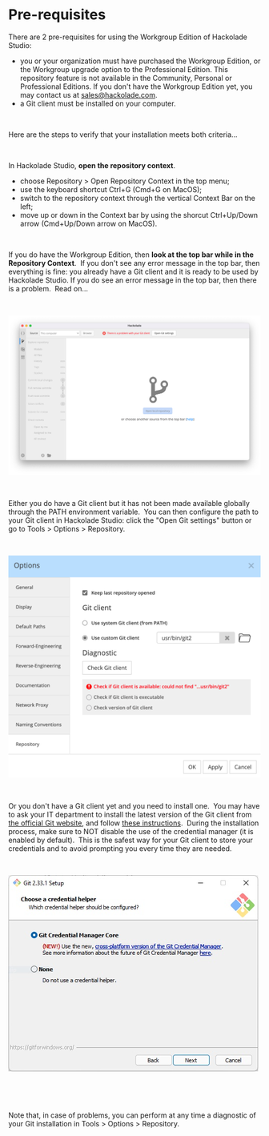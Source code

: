 # Pre-requisites

There are 2 pre-requisites for using the Workgroup Edition of Hackolade Studio:

* you or your organization must have purchased the Workgroup Edition, or the Workgroup upgrade option to the Professional Edition. This repository feature is not available in the Community, Personal or Professional Editions. If you don't have the Workgroup Edition yet, you may contact us at [sales@hackolade.com](<mailto:sales@hackolade.com?subject=Interested%20in%20Workgroup%20Edition>).
* a Git client must be installed on your computer.&nbsp;

&nbsp;

Here are the steps to verify that your installation meets both criteria...

&nbsp;

In Hackolade Studio, **open the repository context**.

* choose Repository \> Open Repository Context in the top menu;
* use the keyboard shortcut Ctrl+G (Cmd+G on MacOS);
* switch to the repository context through the vertical Context Bar on the left;
* move up or down in the Context bar by using the shorcut Ctrl+Up/Down arrow (Cmd+Up/Down arrow on MacOS).

&nbsp;

If you do have the Workgroup Edition, then **look at the top bar while in the Repository Context**.&nbsp; If you don't see any error message in the top bar, then everything is fine: you already have a Git client and it is ready to be used by Hackolade Studio. If you do see an error message in the top bar, then there is a problem.&nbsp; Read on...

&nbsp;

![Image](<lib/Workgroup%20invalid%20git%20client.png>)

&nbsp;

Either you do have a Git client but it has not been made available globally through the PATH environment variable.&nbsp; You can then configure the path to your Git client in Hackolade Studio: click the "Open Git settings" button or go to Tools \> Options \> Repository.&nbsp;

&nbsp;

![Workgroup Git diagnostic](<lib/Workgroup%20Git%20diagnostic.png>)

&nbsp;

Or you don't have a Git client yet and you need to install one.&nbsp; You may have to ask your IT department to install the latest version of the Git client from [the official Git website](<https://git-scm.com/downloads> "target=\"\_blank\""), and follow [these instructions](<https://git-scm.com/book/en/v2/Getting-Started-Installing-Git> "target=\"\_blank\"").&nbsp; During the installation process, make sure to NOT disable the use of the credential manager (it is enabled by default).&nbsp; This is the safest way for your Git client to store your credentials and to avoid prompting you every time they are needed.

&nbsp;

![Image](<lib/Workgroup%20Git%20for%20Windows%20Installation.png>)

&nbsp;

&nbsp;

Note that, in case of problems, you can perform at any time a diagnostic of your Git installation in Tools \> Options \> Repository.


